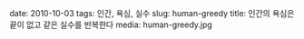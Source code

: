 date: 2010-10-03
tags: 인간, 욕심, 실수
slug: human-greedy
title: 인간의 욕심은 끝이 없고 같은 실수를 반복한다
media: human-greedy.jpg
